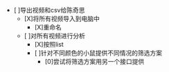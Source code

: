 - [ ]导出视频和csv给陈奇思
  - [X]将所有视频导入到电脑中
    - [X]重命名
  - [ ]对所有视频进行分析
    - [X]按照list
    - [ ]针对不同颜色的小鼠提供不同情况的筛选方案
      - [0]尝试将筛选方案用另一个接口提供
